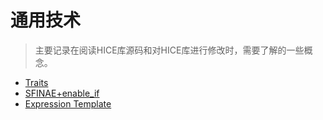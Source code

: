 # 通用技术

> 主要记录在阅读HICE库源码和对HICE库进行修改时，需要了解的一些概念。

* [Traits](Traits.md)
* [SFINAE+enable_if](SFINAE.md)
* [Expression Template](Expression_Template.md)
